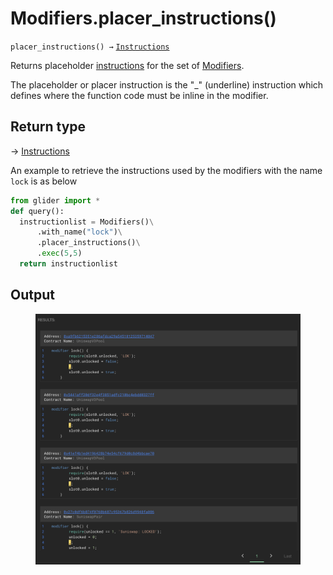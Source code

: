 # Modifiers.placer\_instructions()

`placer_instructions() →` [`Instructions`](../../instructions/)

Returns placeholder [instructions](../../instructions/) for the set of [Modifiers](./).

The placeholder or placer instruction is the "\_" (underline) instruction which defines where the function code must be inline in the modifier.

## Return type

→ [Instructions](../../instructions/)

An example to retrieve the instructions used by the modifiers with the name `lock` is as below

```python
from glider import *
def query():
  instructionlist = Modifiers()\
      .with_name("lock")\
      .placer_instructions()\
      .exec(5,5)
  return instructionlist
```

## Output

<figure><img src="../../../.gitbook/assets/image (100).png" alt=""><figcaption></figcaption></figure>
